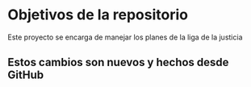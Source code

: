 # Objetivos de la repositorio

Este proyecto se encarga de manejar los planes de la liga de la justicia


## Estos cambios son nuevos y hechos desde GitHub
